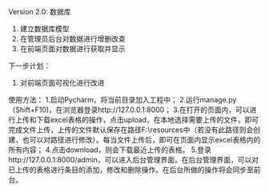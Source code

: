 ﻿Version 2.0: 数据库
1. 建立数据库模型
2. 在管理员后台对数据进行增删改查
3. 在前端页面对数据进行获取并显示

下一步计划：
1. 对前端页面可视化进行改进


使用方法：
1.启动Pycharm，将当前目录加入工程中；
2.运行manage.py（Shift+F10)，在浏览器登录http://127.0.0.1:8000；
3.在打开的页面内，可以进行上传和下载excel表格的操作，点击upload，在本地选择需要上传的文件，即可完成文件上传，上传的文件默认保存在路径F:\\resources中（若没有此路径则会创建，也可以对路径进行修改）。每当文件上传后，即可在页面内显示excel表格内的所有内容；
4.点击download，则会下载最近上传的表格。
5.登录http://127.0.0.1:8000/admin，可以进入后台管理界面。在后台管理界面，可以对已上传的表格进行条目的添加，修改和删除操作。在后台所做的操作将会同步至前台。